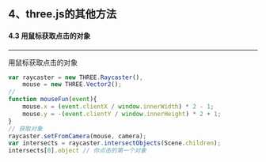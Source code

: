 ## 4、three.js的其他方法
#### 4.3 用鼠标获取点击的对象
---

用鼠标获取点击的对象

```javascript
var raycaster = new THREE.Raycaster(),
    mouse = new THREE.Vector2();
//
function mouseFun(event){
    mouse.x = (event.clientX / window.innerWidth) * 2 - 1;
    mouse.y = -(event.clientY / window.innerHeight) * 2 + 1;
}
// 获取对象
raycaster.setFromCamera(mouse, camera);
var intersects = raycaster.intersectObjects(Scene.children);
intersects[0].object // 你点击的第一个对象
```
